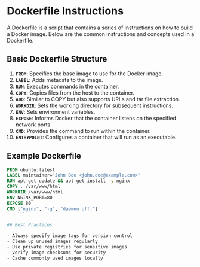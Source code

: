 # Dockerfile Instructions

A Dockerfile is a script that contains a series of instructions on how to build a Docker image. Below are the common instructions and concepts used in a Dockerfile.

## Basic Dockerfile Structure

1. **`FROM`**: Specifies the base image to use for the Docker image.
2. **`LABEL`**: Adds metadata to the image.
3. **`RUN`**: Executes commands in the container.
4. **`COPY`**: Copies files from the host to the container.
5. **`ADD`**: Similar to COPY but also supports URLs and tar file extraction.
6. **`WORKDIR`**: Sets the working directory for subsequent instructions.
7. **`ENV`**: Sets environment variables.
8. **`EXPOSE`**: Informs Docker that the container listens on the specified network ports.
9. **`CMD`**: Provides the command to run within the container.
10. **`ENTRYPOINT`**: Configures a container that will run as an executable.

## Example Dockerfile

```dockerfile
FROM ubuntu:latest
LABEL maintainer="John Doe <john.doe@example.com>"
RUN apt-get update && apt-get install -y nginx
COPY . /var/www/html
WORKDIR /var/www/html
ENV NGINX_PORT=80
EXPOSE 80
CMD ["nginx", "-g", "daemon off;"]
    ```

## Best Practices

- Always specify image tags for version control
- Clean up unused images regularly
- Use private registries for sensitive images
- Verify image checksums for security
- Cache commonly used images locally
